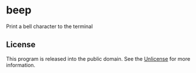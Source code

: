 # beep
Print a bell character to the terminal

## License
This program is released into the public domain. See
the [Unlicense](LICENSE) for more information.

